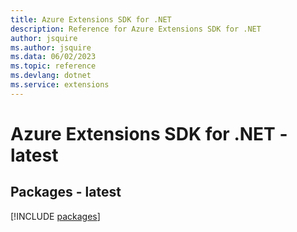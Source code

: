 ```yaml
---
title: Azure Extensions SDK for .NET
description: Reference for Azure Extensions SDK for .NET
author: jsquire
ms.author: jsquire
ms.data: 06/02/2023
ms.topic: reference
ms.devlang: dotnet
ms.service: extensions
---
```

# Azure Extensions SDK for .NET - latest
## Packages - latest
[!INCLUDE [packages](extensions-index.md)]